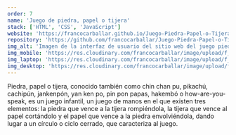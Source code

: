 ```yaml
---
order: 7
name: 'Juego de piedra, papel o tijera'
stack: ['HTML', 'CSS', 'JavaScript']
website: 'https://francocarballar.github.io/Juego-Piedra-Papel-o-Tijera/'
repository: 'https://github.com/francocarballar/Juego-Piedra-Papel-o-Tijera/'
img_alt: 'Imagen de la interfaz de usuario del sitio web del juego piedra, papel o tijera'
img_mobile: 'https://res.cloudinary.com/francocarballar/image/upload/f_auto,q_auto/v1/portfolio/projects/piedra-papel-o-tijera/jtx6hlopfo0sitg1vvqc'
img_laptop: 'https://res.cloudinary.com/francocarballar/image/upload/f_auto,q_auto/v1/portfolio/projects/piedra-papel-o-tijera/yj47ytmonehlbgm6bsyo'
img_desktop: 'https://res.cloudinary.com/francocarballar/image/upload/f_auto,q_auto/v1/portfolio/projects/piedra-papel-o-tijera/om2kk74ydlacyslnru4k'
---
```


Piedra, papel o tijera, conocido también como chin chan pu, pikachú, cachipún, jankenpón, yan ken po, pin pon papas, hakembó o how-are-you-speak, es un juego infantil, un juego de manos en el que existen tres elementos: la piedra que vence a la tijera rompiéndola, la tijera que vence al papel cortándolo y el papel que vence a la piedra envolviéndola, dando lugar a un círculo o ciclo cerrado, que caracteriza al juego.

